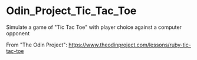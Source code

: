 # Odin_Project_Tic_Tac_Toe
Simulate a game of "Tic Tac Toe" with player choice against a computer opponent

From "The Odin Project": https://www.theodinproject.com/lessons/ruby-tic-tac-toe
